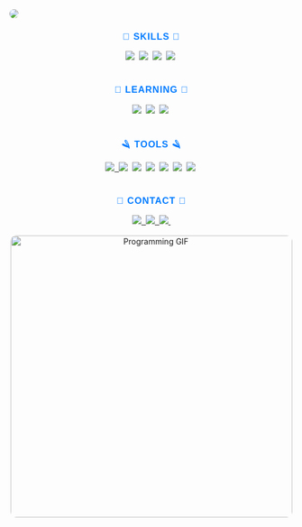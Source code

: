 <!-- 페이지 상단의 캡슐형 헤더 이미지 -->
<img src="https://capsule-render.vercel.app/api?type=wave&color=auto&height=300&section=header&text=Hi%20Teosee3&fontSize=90&fontColor=FFFFFF&textAlign=center&borderRadius=10" style="border-radius: 10px;"/>

<!-- 기술 스택 섹션 제목 -->
<h3 align="center" style="color: #007BFF; font-family: 'Arial', sans-serif; font-weight: bold; letter-spacing: 1px;">🌈 SKILLS 🌈</h3>
<!-- 기술 스택 아이콘들 가운데 정렬 -->
<div align="center">
  <img src="https://img.shields.io/badge/C-FF5733.svg?style=for-the-badge&logo=c&logoColor=FFFFFF" />&nbsp
  <img src="https://img.shields.io/badge/C++-FFC300.svg?style=for-the-badge&logo=c%2B%2B&logoColor=FFFFFF" />&nbsp
  <img src="https://img.shields.io/badge/C%23-DAF7A6.svg?style=for-the-badge&logo=c-sharp&logoColor=000000" />&nbsp
  <img src="https://img.shields.io/badge/Python-33FF57.svg?style=for-the-badge&logo=python&logoColor=FFFFFF" />&nbsp
</div>
<br>

<!-- 공부중인 기술 섹션 제목 -->
<h3 align="center" style="color: #007BFF; font-family: 'Arial', sans-serif; font-weight: bold; letter-spacing: 1px;">💫 LEARNING 💫</h3>
<!-- 공부중인 기술 아이콘들 가운데 정렬 -->
<div align="center">
  <img src="https://img.shields.io/badge/MySQL-FF5733.svg?style=for-the-badge&logo=mysql&logoColor=FFFFFF" />&nbsp
  <img src="https://img.shields.io/badge/SQLite-FFC300.svg?style=for-the-badge&logo=sqlite&logoColor=FFFFFF" />&nbsp
  <img src="https://img.shields.io/badge/Linux-33FF57.svg?style=for-the-badge&logo=linux&logoColor=FFFFFF" />&nbsp
</div>

<br>

<!-- 도구 섹션 제목 -->
<h3 align="center" style="color: #007BFF; font-family: 'Arial', sans-serif; font-weight: bold; letter-spacing: 1px;">🪒 TOOLS 🪒</h3>
<!-- 도구 아이콘들 가운데 정렬 -->
<div align="center">
  <a href="https://github.com/teosee3?tab=repositories">
    <img src="https://img.shields.io/badge/git-FF5733.svg?style=for-the-badge&logo=git&logoColor=FFFFFF" />&nbsp
  </a>
  <img src="https://img.shields.io/badge/github-FFC300.svg?style=for-the-badge&logo=github&logoColor=FFFFFF" />&nbsp
  <img src="https://img.shields.io/badge/Visual%20Studio-33FF57.svg?style=for-the-badge&logo=visual%20studio&logoColor=FFFFFF" />&nbsp
  <img src="https://img.shields.io/badge/Visual%20Basic-FF5733.svg?style=for-the-badge&logo=visual%20studio&logoColor=FFFFFF" />&nbsp
  <img src="https://img.shields.io/badge/RadStudio-FFC300.svg?style=for-the-badge&logo=rad-studio&logoColor=FFFFFF" />&nbsp
  <img src="https://img.shields.io/badge/Bitbucket-33FF57.svg?style=for-the-badge&logo=bitbucket&logoColor=FFFFFF" />&nbsp
  <img src="https://img.shields.io/badge/MySQL%20Workbench-FF5733.svg?style=for-the-badge&logo=mysql&logoColor=FFFFFF" />&nbsp
</div>

<br>

<!-- 연락처 섹션 제목 -->
<h3 align="center" style="color: #007BFF; font-family: 'Arial', sans-serif; font-weight: bold; letter-spacing: 1px;">💌 CONTACT 💌</h3>
<!-- 연락처 아이콘들 가운데 정렬 -->
<div align="center">
  <a href="https://teosee3.tistory.com/">
    <img src="https://img.shields.io/badge/Teosee%20Blog-FF5733?style=for-the-badge&logo=blog&logoColor=FFFFFF" />&nbsp
  </a>
  <a href="mailto:teosee3@gmail.com">
    <img src="https://img.shields.io/badge/teosee3@gmail.com-FFC300?style=for-the-badge&logo=gmail&logoColor=FFFFFF"/>&nbsp
  </a>
  <a href="https://github.com/teosee3/cover_letter">
    <img src="https://img.shields.io/badge/Github-33FF57?style=for-the-badge&logo=github&logoColor=FFFFFF" />&nbsp
  </a>
</div>
<br>

<!-- 프로그래밍 관련 GIF 추가 -->
<div align="center">
  <img src="https://media.giphy.com/media/26uf6gq0zD4jhmx9S/giphy.gif" alt="Programming GIF" width="500" style="border-radius: 10px;" />
</div>
